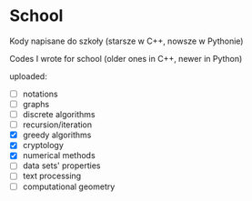 # School
Kody napisane do szkoły (starsze w C++, nowsze w Pythonie)

Codes I wrote for school (older ones in C++, newer in Python)


uploaded:
- [ ] notations
- [ ] graphs
- [ ] discrete algorithms
- [ ] recursion/iteration
- [x] greedy algorithms
- [x] cryptology
- [x] numerical methods
- [ ] data sets' properties
- [ ] text processing
- [ ] computational geometry
